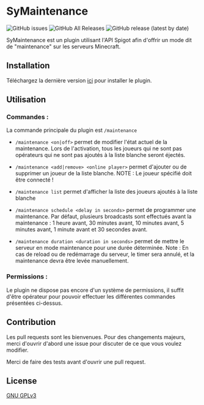 # SyMaintenance
![GitHub issues](https://img.shields.io/github/issues/SyFizz/SyMaintenance?label=issues) ![GitHub All Releases](https://img.shields.io/github/downloads/SyFizz/SyMaintenance/total?color=light%20green) ![GitHub release (latest by date)](https://img.shields.io/github/v/release/SyFizz/SyMaintenance)

SyMaintenance est un plugin utilisant l'API Spigot afin d'offrir un mode dit de "maintenance" sur les serveurs Minecraft.

## Installation

Téléchargez la dernière version [ici](https://github.com/SyFizz/SyMaintenance/releases) pour installer le plugin.


## Utilisation

### Commandes :
La commande principale du plugin est `/maintenance`

- `/maintenance <on|off>` permet de modifier l'état actuel de la maintenance. Lors de l'activation, tous les joueurs qui ne sont pas opérateurs qui ne sont pas ajoutés à la liste blanche seront éjectés.

- `/maintenance <add|remove> <online player>` permet d'ajouter ou de supprimer un joueur de la liste blanche. 
NOTE : Le joueur spécifié doit être connecté !

- `/maintenance list` permet d'afficher la liste des joueurs ajoutés à la liste blanche

- `/maintenance schedule <delay in seconds>` permet de programmer une maintenance. Par défaut, plusieurs broadcasts sont effectués avant la maintenance : 1 heure avant, 30 minutes avant, 10 minutes avant, 5 minutes avant, 1 minute avant et 30 secondes avant.

- `/maintenance duration <duration in seconds>` permet de mettre le serveur en mode maintenance pour une durée déterminée.
Note : En cas de reload ou de redémarrage du serveur, le timer sera annulé, et la maintenance devra être levée manuellement.
### Permissions :
Le plugin ne dispose pas encore d'un système de permissions, il suffit d'être opérateur pour pouvoir effectuer les différentes commandes présentées ci-dessus.

## Contribution
Les pull requests sont les bienvenues. Pour des changements majeurs, merci d'ouvrir d'abord une issue pour discuter de ce que vous voulez modifier.

Merci de faire des tests avant d'ouvrir une pull request.

## License
[GNU GPLv3](https://choosealicense.com/licenses/gpl-3.0/)
